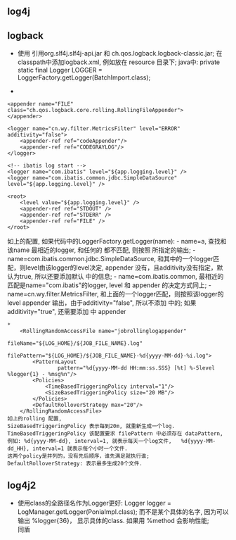 ## log4j

## logback
   * 使用
   引用org.slf4j.slf4j-api.jar  和 ch.qos.logback.logback-classic.jar;
   在classpath中添加logback.xml,  例如放在 resource 目录下;
   java中: private static final Logger LOGGER       = LoggerFactory.getLogger(BatchImport.class);

   * 
   <?xml version="1.0" encoding="UTF-8"?>
<!-- Logback Configuration. -->
<configuration debug="true">
	<property name="app.output" value="/Users/leslie/IdeaProjects/Logs/sinensis"/>
	<appender name="STDOUT" class="ch.qos.logback.core.ConsoleAppender">
	</appender>

	<appender name="FILE" class="ch.qos.logback.core.rolling.RollingFileAppender">
	</appender>
	
	<logger name="cn.wy.filter.MetricsFilter" level="ERROR" additivity="false">
		<appender-ref ref="codeAppender"/>
		<appender-ref ref="CODEGRAYLOG"/>
	</logger>

	<!-- ibatis log start -->
	<logger name="com.ibatis" level="${app.logging.level}" />
	<logger name="com.ibatis.common.jdbc.SimpleDataSource" level="${app.logging.level}" />

	<root>
		<level value="${app.logging.level}" />
        <appender-ref ref="STDOUT" />
        <appender-ref ref="STDERR" />
		<appender-ref ref="FILE" />
	</root>
</configuration>
   如上的配置, 如果代码中的LoggerFactory.getLogger(name):
      - name=a, 查找和该name 最相近的logger, 和任何的<logger> 都不匹配, 则按照 <root> 所指定的输出;
      - name=com.ibatis.common.jdbc.SimpleDataSource,  和其中的一个logger匹配，则level由该logger的level决定, appender 没有，且additivity没有指定，默认为true, 所以还要添加默认<root> 中的信息;
      - name=com.ibatis.common, 最相近的匹配是name="com.ibatis"的logger, level 和 appender 的决定方式同上;
      - name=cn.wy.filter.MetricsFilter, 和上面的一个logger匹配，则按照该logger的level appender 输出，由于additivity="false", 所以不添加<root> 中的;   如果additivity="true", 还需要添加<root> 中 appender

    *
        <RollingRandomAccessFile name="jobrollinglogappender"
                                 fileName="${LOG_HOME}/${JOB_FILE_NAME}.log"
                                 filePattern="${LOG_HOME}/${JOB_FILE_NAME}-%d{yyyy-MM-dd}-%i.log">
            <PatternLayout
                    pattern="%d{yyyy-MM-dd HH:mm:ss.SSS} [%t] %-5level %logger{1} - %msg%n"/>
            <Policies>
                <TimeBasedTriggeringPolicy interval="1"/>
                <SizeBasedTriggeringPolicy size="20 MB"/>
            </Policies>
            <DefaultRolloverStrategy max="20"/>
        </RollingRandomAccessFile>
    如上的rolling 配置,
    SizeBasedTriggeringPolicy 表示每到20m, 就重新生成一个log.
    TimeBasedTriggeringPolicy 该配置要求 filePattern 中必须存在 dataPattern,  例如: %d{yyyy-MM-dd}, interval=1, 就表示每天一个log文件,   %d{yyyy-MM-dd_HH}, interval=1 就表示每个小时一个文件.
    这两个policy是并列的，没有先后顺序，谁先满足就执行谁;
    DefaultRolloverStrategy: 表示最多生成20个文件.

## log4j2
  * 使用class的全路径名作为Logger更好: Logger logger = LogManager.getLogger(PoniaImpl.class);
    而不是某个具体的名字, 因为可以输出 %logger{36}， 显示具体的class.  如果用 %method 会影响性能;   
    <PatternLayout pattern="%d{yyyy-MM-dd HH:mm:ss.SSS} [%t] %-5level %logger{1} - %msg%n"/>
    同盾
